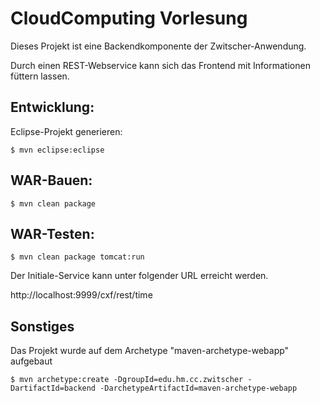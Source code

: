 CloudComputing Vorlesung
========================

Dieses Projekt ist eine Backendkomponente der Zwitscher-Anwendung.

Durch einen REST-Webservice kann sich das Frontend mit Informationen füttern lassen. 


Entwicklung:
-----------
Eclipse-Projekt generieren:

    $ mvn eclipse:eclipse

WAR-Bauen:
----------

    $ mvn clean package

WAR-Testen:
----------

    $ mvn clean package tomcat:run

Der Initiale-Service kann unter folgender URL erreicht werden.

   http://localhost:9999/cxf/rest/time

Sonstiges
---------
Das Projekt wurde auf dem Archetype "maven-archetype-webapp" aufgebaut

    $ mvn archetype:create -DgroupId=edu.hm.cc.zwitscher -DartifactId=backend -DarchetypeArtifactId=maven-archetype-webapp



